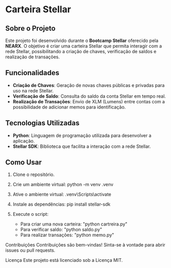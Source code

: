 # Carteira Stellar

## Sobre o Projeto

Este projeto foi desenvolvido durante o **Bootcamp Stellar** oferecido pela **NEARX**. O objetivo é criar uma carteira Stellar que permita interagir com a rede Stellar, possibilitando a criação de chaves, verificação de saldos e realização de transações.

## Funcionalidades

- **Criação de Chaves**: Geração de novas chaves públicas e privadas para uso na rede Stellar.
- **Verificação de Saldo**: Consulta do saldo da conta Stellar em tempo real.
- **Realização de Transações**: Envio de XLM (Lumens) entre contas com a possibilidade de adicionar memos para identificação.

## Tecnologias Utilizadas

- **Python**: Linguagem de programação utilizada para desenvolver a aplicação.
- **Stellar SDK**: Biblioteca que facilita a interação com a rede Stellar.

## Como Usar

1. Clone o repositório.
  
2. Crie um ambiente virtual:
    python -m venv .venv

3. Ative o ambiente virtual:
    .venv\Scripts\activate

4. Instale as dependências:
    pip install stellar-sdk

5. Execute o script:
    - Para criar uma nova carteira: "python cartreira.py"
    - Para verificar saldo: "python saldo.py"
    - Para realizar transações: "python memo.py"


Contribuições
Contribuições são bem-vindas! Sinta-se à vontade para abrir issues ou pull requests.

Licença
Este projeto está licenciado sob a Licença MIT.













   


